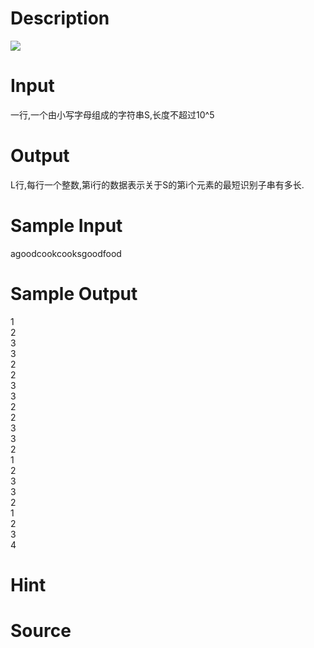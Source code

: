 
# Description

<div class="content"><img border="0" src="source/bzoj/1396/img/aHR0cHM6Ly9seWRzeS5jb20vSnVkZ2VPbmxpbmUvaW1hZ2VzLzEzOTYuanBn.jpg"/></div>

# Input

<div class="content">一行,一个由小写字母组成的字符串S,长度不超过10^5
</div>

# Output

<div class="content">L行,每行一个整数,第i行的数据表示关于S的第i个元素的最短识别子串有多长.</div>

# Sample Input

<div class="content"><span class="sampledata">agoodcookcooksgoodfood<br/>
</span></div>

# Sample Output

<div class="content"><span class="sampledata">1<br/>
2<br/>
3<br/>
3<br/>
2<br/>
2<br/>
3<br/>
3<br/>
2<br/>
2<br/>
3<br/>
3<br/>
2<br/>
1<br/>
2<br/>
3<br/>
3<br/>
2<br/>
1<br/>
2<br/>
3<br/>
4<br/>
</span></div>

# Hint

<div class="content"><p></p></div>

# Source

<div class="content"><p><a href="problemset.php?search="></a></p></div>

